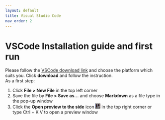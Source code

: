 ```yaml
---
layout: default
title: Visual Studio Code
nav_order: 2
---
```


VSCode Installation guide and first run 
=======================================

Please follow the [VSCode download link](https://code.visualstudio.com/) and choose the platform which suits you. Click **download** and follow the instruction.  
As a first step: 
1. Click **File > New File** in the top left corner
2. Save the file by **File > Save as...** and choose **Markdown** as a file type in the pop-up window
3. Click the **Open preview to the side** icon ![preview icon](./images/previewIco.png) in the top right corner or type Ctrl + K V to open a preview window
